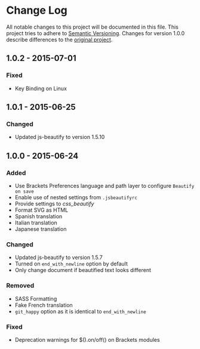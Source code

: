 # Change Log
All notable changes to this project will be documented in this file.
This project tries to adhere to [Semantic Versioning](http://semver.org/).
Changes for version 1.0.0 describe differences to the [original project](https://github.com/drewhamlett/brackets-beautify).


## 1.0.2 - 2015-07-01
### Fixed
- Key Binding on Linux


## 1.0.1 - 2015-06-25
### Changed
- Updated js-beautify to version 1.5.10


## 1.0.0 - 2015-06-24
### Added
- Use Brackets Preferences language and path layer to configure `Beautify on save`
- Enable use of nested settings from `.jsbeautifyrc`
- Provide settings to _css_beautify_
- Format SVG as HTML
- Spanish translation
- Italian translation
- Japanese translation

### Changed
- Updated js-beautify to version 1.5.7
- Turned on `end_with_newline` option by default
- Only change document if beautified text looks different

### Removed
- SASS Formatting
- Fake French translation
- `git_happy` option as it is identical to `end_with_newline`

### Fixed
- Deprecation warnings for $().on/off() on Brackets modules
